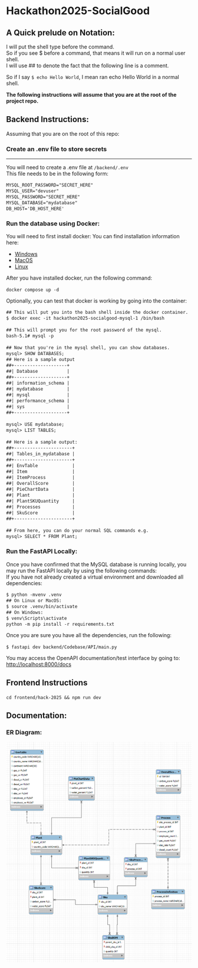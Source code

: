 # Hackathon2025-SocialGood

## A Quick prelude on Notation:
I will put the shell type before the command.<br>
So if you see \$ before a command, that means it will run on a normal user shell. <br>
I will use ## to denote the fact that the following line is a comment.

So if I say `$ echo Hello World`, I mean ran echo Hello World in a normal shell.


<b>The following instructions will assume that you are at the root of the project repo.</b>
## Backend Instructions:
Assuming that you are on the root of this repo:

### Create an .env file to store secrets
----
You will need to create a .env file at `/backend/.env`
<br> This file needs to be in the following form:
```angular2html
MYSQL_ROOT_PASSWORD="SECRET_HERE"
MYSQL_USER="devuser"
MYSQL_PASSWORD="SECRET_HERE"
MYSQL_DATABASE="mydatabase"
DB_HOST='DB_HOST_HERE'
```

### Run the database using Docker:
You will need to first install docker: You can find installation information here:
 <ul>
  <li><a href="https://docs.docker.com/desktop/setup/install/windows-install/">Windows</a></li>
  <li><a href="https://docs.docker.com/desktop/setup/install/mac-install/">MacOS</a></li>
  <li><a href="https://docs.docker.com/engine/install/">Linux</a></li>
</ul> 

After you have installed docker, run the following command:

`docker compose up -d`

Optionally, you can test that docker is working by going into the container:
<br>

```
## This will put you into the bash shell inside the docker container.
$ docker exec -it hackathon2025-socialgood-mysql-1 /bin/bash

## This will prompt you for the root password of the mysql.
bash-5.1# mysql -p

## Now that you're in the mysql shell, you can show databases.
mysql> SHOW DATABASES;
## Here is a sample output
##+--------------------+
##| Database           |
##+--------------------+
##| information_schema |
##| mydatabase         |
##| mysql              |
##| performance_schema |
##| sys                |
##+--------------------+

mysql> USE mydatabase;
mysql> LIST TABLES;

## Here is a sample output:
##+----------------------+
##| Tables_in_mydatabase |
##+----------------------+
##| EnvTable             |
##| Item                 |
##| ItemProcess          |
##| OverallScore         |
##| PieChartData         |
##| Plant                |
##| PlantSKUQuantity     |
##| Processes            |
##| SkuScore             |
##+----------------------+

## From here, you can do your normal SQL commands e.g.
mysql> SELECT * FROM Plant;
```

### Run the FastAPI Locally:
Once you have confirmed that the MySQL database is running locally, you may run the FastAPI locally by using the following commands:
<br>
If you have not already created a virtual environment and downloaded all dependencies:
```
$ python -mvenv .venv
## On Linux or MacOS:
$ source .venv/bin/activate
## On Windows:
$ venv\Scripts\activate
python -m pip install -r requirements.txt
```
Once you are sure you have all the dependencies, run the following:

`$ fastapi dev backend/Codebase/API/main.py`

You may access the OpenAPI documentation/test interface by going to: <br>
[http://localhost:8000/docs](http://localhost:8000/docs)

## Frontend Instructions
`cd frontend/hack-2025 && npm run dev`

## Documentation:
### ER Diagram:
![alt text](Documentation/ERDiagram.png)

